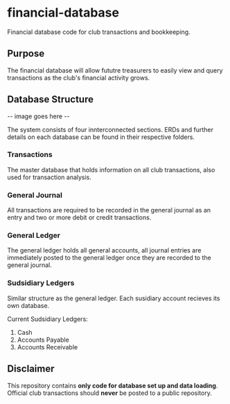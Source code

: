 # financial-database
Financial database code for club transactions and bookkeeping.

## Purpose

The financial database will allow fututre treasurers to easily view and query transactions as the club's financial activity grows.

## Database Structure

-- image goes here --

The system consists of four innterconnected sections. ERDs and further details on each database can be found in their respective folders.

### Transactions

The master database that holds information on all club transactions, also used for transaction analysis.

### General Journal

All transactions are required to be recorded in the general journal as an entry and two or more debit or credit transactions.

### General Ledger

The general ledger holds all general accounts, all journal entries are immediately posted to the general ledger once they are recorded to the general journal.

### Sudsidiary Ledgers

Similar structure as the general ledger. Each susidiary account recieves its own database. 

Current Sudsidiary Ledgers:

1. Cash
2. Accounts Payable
3. Accounts Receivable

## Disclaimer

This repository contains **only code for database set up and data loading**. Official club transactions should **never** be posted to a public repository. 
